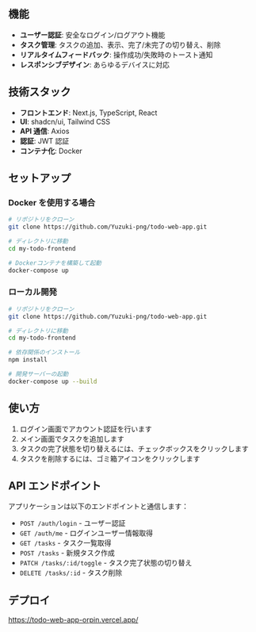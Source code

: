 ## 機能

- **ユーザー認証**: 安全なログイン/ログアウト機能
- **タスク管理**: タスクの追加、表示、完了/未完了の切り替え、削除
- **リアルタイムフィードバック**: 操作成功/失敗時のトースト通知
- **レスポンシブデザイン**: あらゆるデバイスに対応

## 技術スタック

- **フロントエンド**: Next.js, TypeScript, React
- **UI**: shadcn/ui, Tailwind CSS
- **API 通信**: Axios
- **認証**: JWT 認証
- **コンテナ化**: Docker

## セットアップ

### Docker を使用する場合

```bash
# リポジトリをクローン
git clone https://github.com/Yuzuki-png/todo-web-app.git

# ディレクトリに移動
cd my-todo-frontend

# Dockerコンテナを構築して起動
docker-compose up
```

### ローカル開発

```bash
# リポジトリをクローン
git clone https://github.com/Yuzuki-png/todo-web-app.git

# ディレクトリに移動
cd my-todo-frontend

# 依存関係のインストール
npm install

# 開発サーバーの起動
docker-compose up --build
```

## 使い方

1. ログイン画面でアカウント認証を行います
2. メイン画面でタスクを追加します
3. タスクの完了状態を切り替えるには、チェックボックスをクリックします
4. タスクを削除するには、ゴミ箱アイコンをクリックします

## API エンドポイント

アプリケーションは以下のエンドポイントと通信します：

- `POST /auth/login` - ユーザー認証
- `GET /auth/me` - ログインユーザー情報取得
- `GET /tasks` - タスク一覧取得
- `POST /tasks` - 新規タスク作成
- `PATCH /tasks/:id/toggle` - タスク完了状態の切り替え
- `DELETE /tasks/:id` - タスク削除

## デプロイ

https://todo-web-app-orpin.vercel.app/
